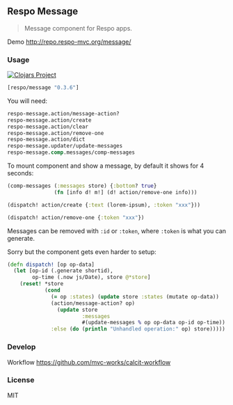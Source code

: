 
Respo Message
----

> Message component for Respo apps.

Demo http://repo.respo-mvc.org/message/

### Usage

[![Clojars Project](https://img.shields.io/clojars/v/respo/message.svg)](https://clojars.org/respo/message)

```clojure
[respo/message "0.3.6"]
```

You will need:

```clojure
respo-message.action/message-action?
respo-message.action/create
respo-message.action/clear
respo-message.action/remove-one
respo-message.action/dict
respo-message.updater/update-messages
respo-message.comp.messages/comp-messages
```

To mount component and show a message, by default it shows for 4 seconds:

```clojure
(comp-messages (:messages store) {:bottom? true}
               (fn [info d! m!] (d! action/remove-one info)))
```

```clojure
(dispatch! action/create {:text (lorem-ipsum), :token "xxx"}))

(dispatch! action/remove-one {:token "xxx"})
```

Messages can be removed with `:id` or `:token`, where `:token` is what you can generate.

Sorry but the component gets even harder to setup:

```clojure
(defn dispatch! [op op-data]
  (let [op-id (.generate shortid),
        op-time (.now js/Date), store @*store]
    (reset! *store
            (cond
              (= op :states) (update store :states (mutate op-data))
              (action/message-action? op)
                (update store
                        :messages
                        #(update-messages % op op-data op-id op-time))
              :else (do (println "Unhandled operation:" op) store)))))
```

### Develop

Workflow https://github.com/mvc-works/calcit-workflow

### License

MIT
